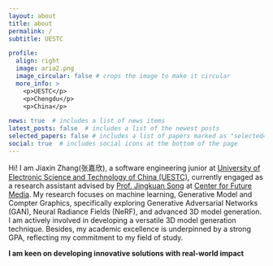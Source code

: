 ```yaml
---
layout: about
title: about
permalink: /
subtitle: UESTC

profile:
  align: right
  image: aria2.png
  image_circular: false # crops the image to make it circular
  more_info: >
    <p>UESTC</p>
    <p>Chengdu</p>
    <p>China</p>

news: true  # includes a list of news items
latest_posts: false  # includes a list of the newest posts
selected_papers: false # includes a list of papers marked as "selected={true}"
social: true  # includes social icons at the bottom of the page
---
```


Hi! I am Jiaxin Zhang(张嘉欣), a software engineering junior at [University of Electronic Science and Technology of China (UESTC)](https://www.uestc.edu.cn/), currently engaged as a research assistant advised by [Prof. Jingkuan Song](https://jingkuansong.github.io/) at [Center for Future Media](https://cfm.uestc.edu.cn/index).
My research focuses on machine learning, Generative Model and Compter Graphics, specifically exploring Generative Adversarial Networks (GAN), Neural Radiance Fields (NeRF), and advanced 3D model generation. I am actively involved in developing a versatile 3D model generation technique. Besides, my academic excellence is underpinned by a strong GPA, reflecting my commitment to my field of study.

<b>I am keen on developing innovative solutions with real-world impact</b>